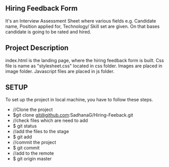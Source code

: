 Hiring Feedback Form
--------------------

It's an Interview Assessment Sheet where various fields e.g. Candidate name, Position applied for, Technology/ Skill set are given. On that bases candidate is going to be rated and hired. 

Project Description
-------------------
index.html is the landing page, where the hiring feedback form is built. 
Css file is name as "stylesheet.css" located in css folder.
Images are placed in image folder.
Javascript files are placed in js folder.


SETUP
-----
To set up the project in local machine, you have to follow these steps.
* //Clone the project
* $git clone git@github.com:SadhanaG/Hiring-Feeback.git
* //check files which are need to add
* $ git status
* //add the files to the stage
* $ git add <file name>
* //commit the project
* $ git commit
* //add to the remote
* $ git origin master

